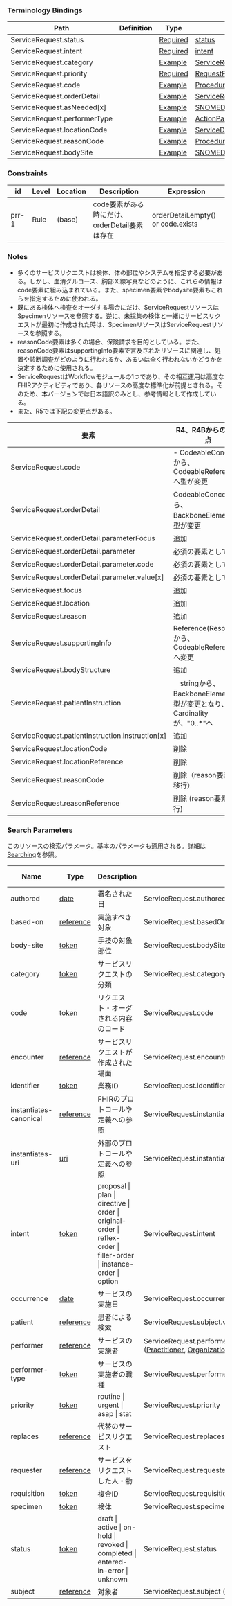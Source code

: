 ### Terminology Bindings

| Path | Definition | Type | Reference |
| --- | --- | --- | --- |
| ServiceRequest.status |  | [Required](http://hl7.org/fhir/R4B/terminologies.html#required) | [status](http://hl7.org/fhir/R4B/valueset-request-status.html) |
| ServiceRequest.intent |  | [Required](http://hl7.org/fhir/R4B/terminologies.html#required) | [intent](http://hl7.org/fhir/R4B/valueset-request-intent.html) |
| ServiceRequest.category |  | [Example](http://hl7.org/fhir/R4B/terminologies.html#example) | [ServiceRequestCategoryCodes](http://hl7.org/fhir/R4B/valueset-servicerequest-category.html) |
| ServiceRequest.priority |  | [Required](http://hl7.org/fhir/R4B/terminologies.html#required) | [RequestPriority](http://hl7.org/fhir/R4B/valueset-request-priority.html) |
| ServiceRequest.code |  | [Example](http://hl7.org/fhir/R4B/terminologies.html#example) | [ProcedureCodes(SNOMEDCT)](http://hl7.org/fhir/R4B/valueset-procedure-code.html) |
| ServiceRequest.orderDetail |  | [Example](http://hl7.org/fhir/R4B/terminologies.html#example) | [ServiceRequestOrderDetailsCodes](http://hl7.org/fhir/R4B/valueset-servicerequest-orderdetail.html) |
| ServiceRequest.asNeeded[x] |  | [Example](http://hl7.org/fhir/R4B/terminologies.html#example) | [SNOMEDCTMedicationAsNeededReasonCodes](http://hl7.org/fhir/R4B/valueset-medication-as-needed-reason.html) |
| ServiceRequest.performerType |  | [Example](http://hl7.org/fhir/R4B/terminologies.html#example) | [ActionParticipantRole](http://terminology.hl7.org/3.1.0/ValueSet-action-participant-role.html) |
| ServiceRequest.locationCode |  | [Example](http://hl7.org/fhir/R4B/terminologies.html#example) | [ServiceDeliveryLocationRoleType](http://terminology.hl7.org/3.1.0/ValueSet-v3-ServiceDeliveryLocationRoleType.html) |
| ServiceRequest.reasonCode |  | [Example](http://hl7.org/fhir/R4B/terminologies.html#example) | [ProcedureReasonCodes](http://hl7.org/fhir/R4B/valueset-procedure-reason.html) |
| ServiceRequest.bodySite |  | [Example](http://hl7.org/fhir/R4B/terminologies.html#example) | [SNOMEDCTBodyStructures](http://hl7.org/fhir/R4B/valueset-body-site.html) |


### Constraints

| id | Level | Location | Description | Expression |
| --- | --- | --- | --- | --- |
| prr-1 | Rule | (base) | code要素がある時にだけ、orderDetail要素は存在 | orderDetail.empty() or code.exists |


### Notes

- 多くのサービスリクエストは検体、体の部位やシステムを指定する必要がある。しかし、血清グルコース、胸部Ｘ線写真などのように、これらの情報はcode要素に組み込まれている。また、specimen要素やbodysite要素もこれらを指定するために使われる。
- 既にある検体へ検査をオーダする場合にだけ、ServiceRequestリソースはSpecimenリソースを参照する。逆に、未採集の検体と一緒にサービスリクエストが最初に作成された時は、SpecimenリソースはServiceRequestリソースを参照する。
- reasonCode要素は多くの場合、保険請求を目的としている。また、reasonCode要素はsupportingInfo要素で言及されたリソースに関連し、処置や診断調査がどのように行われるか、あるいは全く行われないかどうかを決定するために使用される。
- ServiceRequestはWorkflowモジュールの1つであり、その相互運用は高度なFHIRアクティビティであり、各リソースの高度な標準化が前提とされる。そのため、本バージョンでは日本語訳のみとし、参考情報として作成している。
- また、R5では下記の変更点がある。

| 要素 | R4、R4Bからの変更点 |
| --- | --- |
| ServiceRequest.code | - CodeableConceptから、CodeableReferenceへ型が変更 |
| ServiceRequest.orderDetail | CodeableConceptから、BackboneElementへ型が変更 |
| ServiceRequest.orderDetail.parameterFocus | 追加 |
| ServiceRequest.orderDetail.parameter | 必須の要素として追加 |
| ServiceRequest.orderDetail.parameter.code | 必須の要素として追加 |
| ServiceRequest.orderDetail.parameter.value[x] | 必須の要素として追加 |
| ServiceRequest.focus | 追加 |
| ServiceRequest.location | 追加 |
| ServiceRequest.reason | 追加 |
| ServiceRequest.supportingInfo | Reference(Resource)から、CodeableReferenceへ変更 |
| ServiceRequest.bodyStructure | 追加 |
| ServiceRequest.patientInstruction |　stringから、BackboneElementへ型が変更となり、Cardinalityが、"0..*"へ |
| ServiceRequest.patientInstruction.instruction[x] | 追加 |
| ServiceRequest.locationCode | 削除 |
| ServiceRequest.locationReference | 削除 |
| ServiceRequest.reasonCode | 削除（reason要素へ移行）|
| ServiceRequest.reasonReference | 削除 (reason要素へ移行) |

### Search Parameters

このリソースの検索パラメータ。基本のパラメータも適用される。詳細は[Searching](http://hl7.org/fhir/R4B/search.html)を参照。

| Name | Type | Description | Expression | In Common |
| --- | --- | --- | --- | --- |
| authored | [date](http://hl7.org/fhir/R4B/search.html#date) | 署名された日 | ServiceRequest.authoredOn | |
| based-on | [reference](http://hl7.org/fhir/R4B/search.html#reference) | 実施すべき対象 | ServiceRequest.basedOn ([CarePlan](http://hl7.org/fhir/R4B/careplan.html), [MedicationRequest](http://hl7.org/fhir/R4B/medicationrequest.html), [ServiceRequest](http://hl7.org/fhir/R4B/servicerequest.html)) | |
| body-site |[token](http://hl7.org/fhir/R4B/search.html#token) | 手技の対象部位 | ServiceRequest.bodySite |
| category | [token](http://hl7.org/fhir/R4B/search.html#token) | サービスリクエストの分類 | ServiceRequest.category |
| code | [token](http://hl7.org/fhir/R4B/search.html#token) | リクエスト・オーダされる内容のコード | ServiceRequest.code |
| encounter | [reference](http://hl7.org/fhir/R4B/search.html#reference) | サービスリクエストが作成された場面 | ServiceRequest.encounter ([Encounter](http://hl7.org/fhir/R4B/encounter.html)) | |
| identifier | [token](http://hl7.org/fhir/R4B/search.html#token) | 業務ID | ServiceRequest.identifier |
| instantiates-canonical | [reference](http://hl7.org/fhir/R4B/search.html#reference) | FHIRのプロトコールや定義への参照 | ServiceRequest.instantiatesCanonical ([PlanDefinition](http://hl7.org/fhir/R4B/plandefinition.html), [ActivityDefinition](http://hl7.org/fhir/R4B/activitydefinition.html)) | |
| instantiates-uri | [uri](http://hl7.org/fhir/R4B/search.html#uri) | 外部のプロトコールや定義への参照 | ServiceRequest.instantiatesUri |
| intent | [token](http://hl7.org/fhir/R4B/search.html#token) | proposal \| plan \| directive \| order \| original-order \| reflex-order \| filler-order \| instance-order \| option | ServiceRequest.intent |
| occurrence | [date](http://hl7.org/fhir/R4B/search.html#date) | サービスの実施日 | ServiceRequest.occurrence |
| patient | [reference](http://hl7.org/fhir/R4B/search.html#reference) | 患者による検索 | ServiceRequest.subject.where(resolve() is Patient) ([Patient](http://hl7.org/fhir/R4B/patient.html)) |
| performer | [reference](http://hl7.org/fhir/R4B/search.html#reference) | サービスの実施者 | ServiceRequest.performer ([Practitioner](http://hl7.org/fhir/R4B/practitioner.html), [Organization](http://hl7.org/fhir/R4B/organization.html), [CareTeam](http://hl7.org/fhir/R4B/careteam.html), [Device](http://hl7.org/fhir/R4B/device.html), [Patient](http://hl7.org/fhir/R4B/patient.html), [HealthcareService](http://hl7.org/fhir/R4B/healthcareservice.html), [PractitionerRole](http://hl7.org/fhir/R4B/practitionerrole.html), [RelatedPerson](http://hl7.org/fhir/R4B/relatedperson.html)) |
| performer-type | [token](http://hl7.org/fhir/R4B/search.html#token) | サービスの実施者の職種 | ServiceRequest.performerType |
| priority | [token](http://hl7.org/fhir/R4B/search.html#token) | routine \| urgent \| asap \| stat | ServiceRequest.priority |
| replaces | [reference](http://hl7.org/fhir/R4B/search.html#reference) | 代替のサービスリクエスト | ServiceRequest.replaces ([ServiceRequest](http://hl7.org/fhir/R4B/servicerequest.html)) |
| requester | [reference](http://hl7.org/fhir/R4B/search.html#reference) | サービスをリクエストした人・物 | ServiceRequest.requester ([Practitioner](http://hl7.org/fhir/R4B/practitioner.html), [Organization](http://hl7.org/fhir/R4B/organization.html), [Device](http://hl7.org/fhir/R4B/device.html), [Patient](http://hl7.org/fhir/R4B/patient.html),  [PractitionerRole](http://hl7.org/fhir/R4B/practitionerrole.html), [RelatedPerson](http://hl7.org/fhir/R4B/relatedperson.html)) |
| requisition | [token](http://hl7.org/fhir/R4B/search.html#token) | 複合ID | ServiceRequest.requisition |
| specimen | [token](http://hl7.org/fhir/R4B/search.html#reference) | 検体 | ServiceRequest.specimen ([Specimen](http://hl7.org/fhir/R4B/specimen.html)) |
| status | [token](http://hl7.org/fhir/R4B/search.html#token) | draft \| active \| on-hold \| revoked \| completed \| entered-in-error \| unknown | ServiceRequest.status |
| subject | [reference](http://hl7.org/fhir/R4B/search.html#reference) | 対象者 | ServiceRequest.subject ( [Group](http://hl7.org/fhir/R4B/group.html), [Device](http://hl7.org/fhir/R4B/device.html), [Patient](http://hl7.org/fhir/R4B/patient.html), [Location](http://hl7.org/fhir/R4B/location.html)) |